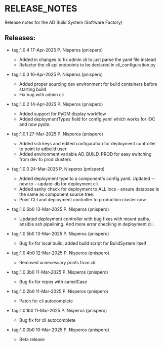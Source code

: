 # RELEASE_NOTES

Release notes for the AD Build System (Software Factory)

## Releases:
* tag:1.0.4 17-Apr-2025 P. Nisperos (pnispero)
  * Added in changes to fix admin cli to just parse the yaml file instead
  * Refactor the cli api endpoints to be declared in cli_configuration.py

* tag:1.0.3 16-Apr-2025 P. Nisperos (pnispero)
  * Added proper sourcing dev environment for build containers before starting build
  * Fix bug with admin cli

* tag:1.0.2 14-Apr-2025 P. Nisperos (pnispero)
  * Added support for PyDM display workflow
  * Added deploymentTypes field for config.yaml which works for IOC and now pydm.

* tag:1.0.1 27-Mar-2025 P. Nisperos (pnispero)
  * Added ssh keys and edited configuration for deployment controller to point to adbuild user
  * Added environment variable AD_BUILD_PROD for easy switching from dev to prod clusters

* tag:1.0.0 24-Mar-2025 P. Nisperos (pnispero)
  * Added deployment type to a component's config.yaml. Updated --new to --update-db for deployment cli.
  * Added sanity check for deployment to ALL iocs - ensure database is the same as component source tree.
  * Point CLI and deployment controller to production cluster now.

* tag:1.0.6b0 13-Mar-2025 P. Nisperos (pnispero)
  * Updated deployment controller with bug fixes with mount paths, ansible ssh pipelining. And more error checking in deployment cli.

* tag:1.0.5b0 13-Mar-2025 P. Nisperos (pnispero)
  * Bug fix for local build, added build script for BuildSystem itself
  
* tag:1.0.4b0 12-Mar-2025 P. Nisperos (pnispero)
  * Removed unnecessary prints from cli

* tag:1.0.3b0 11-Mar-2025 P. Nisperos (pnispero)
  * Bug fix for repos with camelCase

* tag:1.0.2b0 11-Mar-2025 P. Nisperos (pnispero)
  * Patch for cli autocomplete

* tag:1.0.1b0 11-Mar-2025 P. Nisperos (pnispero)
  * Bug fix for cli autocomplete

* tag:1.0.0b0 10-Mar-2025 P. Nisperos (pnispero)
  * Beta release